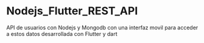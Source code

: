 # Nodejs_Flutter_REST_API
API de usuarios con Nodejs y Mongodb con una interfaz movil para acceder a estos datos desarrollada con Flutter y dart
